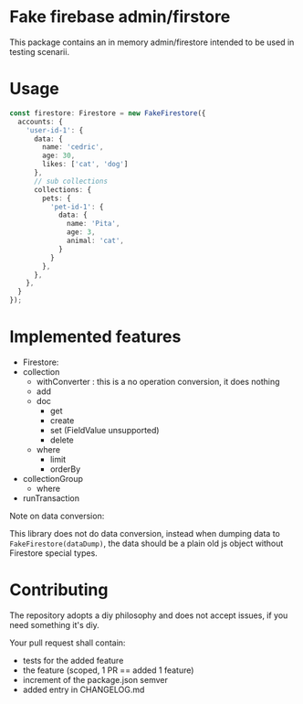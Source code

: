 

# Fake firebase admin/firstore

This package contains an in memory admin/firestore intended to be used in testing scenarii.

# Usage

```ts
const firestore: Firestore = new FakeFirestore({
  accounts: {
    'user-id-1': {
      data: {
        name: 'cedric',
        age: 30,
        likes: ['cat', 'dog']
      },
      // sub collections
      collections: {
        pets: {
          'pet-id-1': {
            data: {
              name: 'Pita',
              age: 3,
              animal: 'cat',
            }
          }
        },
      },
    },
  }
});
```

# Implemented features


 - Firestore:
  - collection
    - withConverter : this is a no operation conversion, it does nothing
    - add
    - doc
      - get
      - create
      - set  (FieldValue unsupported)
      - delete
    - where
      - limit
      - orderBy
  - collectionGroup
    - where
  - runTransaction

Note on data conversion:

This library does not do data conversion, instead when dumping data to `FakeFirestore(dataDump)`, the data should be a plain old js object without Firestore special types.

# Contributing

The repository adopts a diy philosophy and does not accept issues, if you need something it's diy.

Your pull request shall contain:

  - tests for the added feature
  - the feature (scoped, 1 PR == added 1 feature)
  - increment of the package.json semver
  - added entry in CHANGELOG.md

